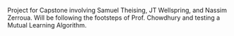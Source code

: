 Project for Capstone involving Samuel Theising, JT Wellspring, and Nassim Zerroua.
Will be following the footsteps of Prof. Chowdhury and testing a Mutual Learning Algorithm.
